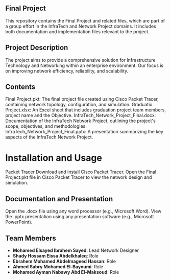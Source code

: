 ## Final Project
This repository contains the Final Project and related files, which are part of a group effort in the InfraTech and Network Project domains. It includes both documentation and implementation files relevant to the project.

## Project Description
The project aims to provide a comprehensive solution for Infrastructure Technology and Networking within an enterprise environment. Our focus is on improving network efficiency, reliability, and scalability.

## Contents
Final Project.pkt: The final project file created using Cisco Packet Tracer, containing network topology, configuration, and simulation.
Graduatio Project.xlsx: An Excel sheet that includes graduation project team members, project name and the Objective.
InfraTech_Network_Project_Final.docx: Documentation of the InfraTech Network Project, outlining the project's scope, objectives, and methodologies.
InfraTech_Network_Project_Final.pptx: A presentation summarizing the key aspects of the InfraTech Network Project.
# Installation and Usage
Packet Tracer
Download and install Cisco Packet Tracer.
Open the Final Project.pkt file in Cisco Packet Tracer to view the network design and simulation.
## Documentation and Presentation
Open the .docx file using any word processor (e.g., Microsoft Word).
View the .pptx presentation using any presentation software (e.g., Microsoft PowerPoint).
## Team Members
- **Mohamed Elsayed Ibrahem Sayed**: Lead Network Designer  
- **Shady Hossam Eissa Abdelkhaleq**: Role  
- **Ebrahem Mohamed Abdelmageed Hassan**: Role  
- **Ahmed Sabry Mohamed El-Bayoumi**: Role
- **Mohamed Ayman Nabawy Abd El-Maksoud**: Role
